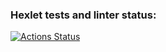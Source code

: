 ### Hexlet tests and linter status:
[![Actions Status](https://github.com/likstanov/layout-designer-project-lvl1/workflows/hexlet-check/badge.svg)](https://github.com/likstanov/layout-designer-project-lvl1/actions)